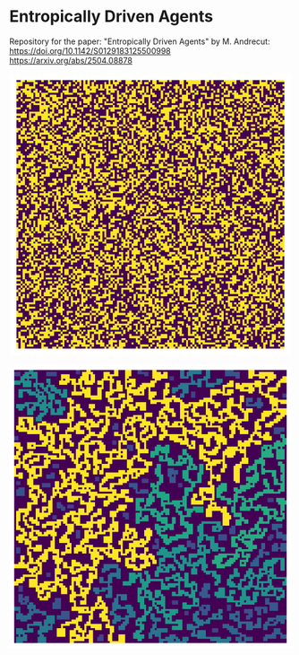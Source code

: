 # Entropically Driven Agents

Repository for the paper: "Entropically Driven Agents" by M. Andrecut: https://doi.org/10.1142/S0129183125500998
https://arxiv.org/abs/2504.08878

![Alt text](animated.gif)

![Alt text](fig.png)


